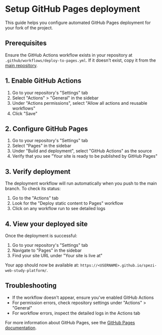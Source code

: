 <!--

This source file is part of the Stanford Biodesign Digital Health Spezi Web Study Platform open-source project

SPDX-FileCopyrightText: 2025 Stanford University and the project authors (see CONTRIBUTORS.md)

SPDX-License-Identifier: MIT

-->

# Setup GitHub Pages deployment

This guide helps you configure automated GitHub Pages deployment for your fork of the project.

## Prerequisites

Ensure the GitHub Actions workflow exists in your repository at `.github/workflows/deploy-to-pages.yml`. If it doesn't exist, copy it from the [main repository](https://github.com/StanfordSpezi/spezi-web-study-platform/blob/main/.github/workflows/deploy-to-pages.yml).

## 1. Enable GitHub Actions

1. Go to your repository's "Settings" tab
2. Select "Actions" > "General" in the sidebar
3. Under "Actions permissions", select "Allow all actions and reusable workflows"
4. Click "Save"

## 2. Configure GitHub Pages

1. Go to your repository's "Settings" tab
2. Select "Pages" in the sidebar
3. Under "Build and deployment", select "GitHub Actions" as the source
4. Verify that you see "Your site is ready to be published by GitHub Pages"

## 3. Verify deployment

The deployment workflow will run automatically when you push to the main branch. To check its status:

1. Go to the "Actions" tab
2. Look for the "Deploy static content to Pages" workflow
3. Click on any workflow run to see detailed logs

## 4. View your deployed site

Once the deployment is successful:

1. Go to your repository's "Settings" tab
2. Navigate to "Pages" in the sidebar
3. Find your site URL under "Your site is live at"

Your app should now be available at: `https://<USERNAME>.github.io/spezi-web-study-platform/`.

## Troubleshooting

- If the workflow doesn't appear, ensure you've enabled GitHub Actions
- For permission errors, check repository settings under "Actions" > "General"
- For workflow errors, inspect the detailed logs in the Actions tab

For more information about GitHub Pages, see the [GitHub Pages documentation](https://docs.github.com/en/pages).

